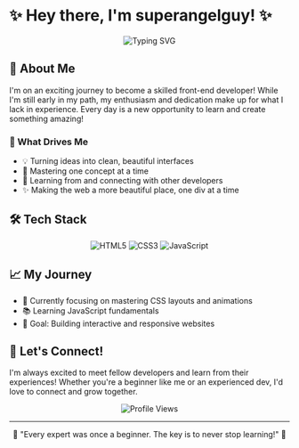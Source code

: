 # ✨ Hey there, I'm superangelguy! ✨

<div align="center">
  <img src="https://readme-typing-svg.herokuapp.com?font=Fira+Code&pause=1000&color=00F7C3&center=true&vCenter=true&width=435&lines=Front-End+Developer;Learning+and+Growing+Every+Day;Passionate+about+Web+Development" alt="Typing SVG" />
</div>

## 🚀 About Me
I'm on an exciting journey to become a skilled front-end developer! While I'm still early in my path, my enthusiasm and dedication make up for what I lack in experience. Every day is a new opportunity to learn and create something amazing!

### 🌟 What Drives Me
- 💡 Turning ideas into clean, beautiful interfaces
- 🎯 Mastering one concept at a time
- 🤝 Learning from and connecting with other developers
- ✨ Making the web a more beautiful place, one div at a time

## 🛠️ Tech Stack
<div align="center">
  
  ![HTML5](https://img.shields.io/badge/HTML5-E34F26?style=for-the-badge&logo=html5&logoColor=white)
  ![CSS3](https://img.shields.io/badge/CSS3-1572B6?style=for-the-badge&logo=css3&logoColor=white)
  ![JavaScript](https://img.shields.io/badge/JavaScript-Learning-yellow?style=for-the-badge&logo=javascript&logoColor=F7DF1E)
  
</div>

## 📈 My Journey
- 🌱 Currently focusing on mastering CSS layouts and animations
- 📚 Learning JavaScript fundamentals
- 🎯 Goal: Building interactive and responsive websites

## 🤝 Let's Connect!
I'm always excited to meet fellow developers and learn from their experiences! Whether you're a beginner like me or an experienced dev, I'd love to connect and grow together.

<div align="center">
  
  ![Profile Views](https://komarev.com/ghpvc/?username=superangelguy&color=brightgreen&style=flat-square)
  
</div>

---
<div align="center">
  💫 "Every expert was once a beginner. The key is to never stop learning!" 💫
</div> 
